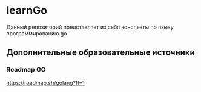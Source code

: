 # learnGo

Данный репозиторий представляет из себя конспекты по языку программированию go


## Дополнительные образовательные источники

### Roadmap GO
https://roadmap.sh/golang?fl=1